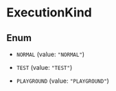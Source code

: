 

# ExecutionKind

## Enum


* `NORMAL` (value: `"NORMAL"`)

* `TEST` (value: `"TEST"`)

* `PLAYGROUND` (value: `"PLAYGROUND"`)



